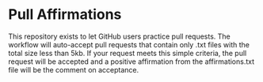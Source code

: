 # Pull Affirmations

This repository exists to let GitHub users practice pull requests. The workflow will auto-accept pull requests that contain only .txt files with the total size less than 5kb. If your request meets this simple criteria, the pull request will be accepted and a positive affirmation from the affirmations.txt file will be the comment on acceptance.
